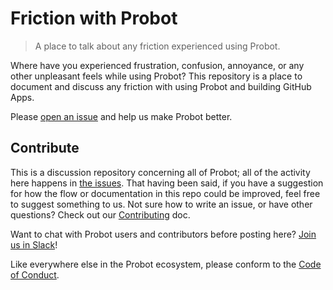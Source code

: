# Friction with Probot

> A place to talk about any friction experienced using Probot.

Where have you experienced frustration, confusion, annoyance, or any other unpleasant feels while using Probot? This repository is a place to document and discuss any friction with using Probot and building GitHub Apps.

Please [open an issue](https://github.com/probot/friction/issues/new) and help us make Probot better.

## Contribute

This is a discussion repository concerning all of Probot; all of the activity here happens in [the issues](https://github.com/probot/friction/issues). That having been said, if you have a suggestion for how the flow or documentation in this repo could be improved, feel free to suggest something to us. Not sure how to write an issue, or have other questions? Check out our [Contributing](CONTRIBUTING.md) doc.

Want to chat with Probot users and contributors before posting here? [Join us in Slack](https://probot-slackin.herokuapp.com/)!

Like everywhere else in the Probot ecosystem, please conform to the [Code of Conduct](CODE_OF_CONDUCT.md).
